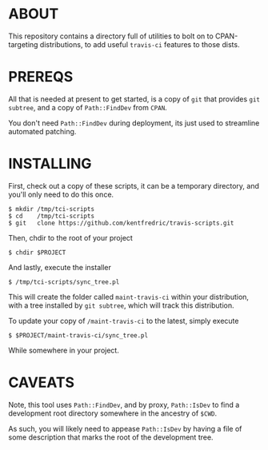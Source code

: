 # ABOUT

This repository contains a directory full of utilities to bolt on
to CPAN-targeting distributions, to add useful `travis-ci` features to those dists.

# PREREQS

All that is needed at present to get started, is a copy of `git` that provides `git subtree`, and a copy of `Path::FindDev` from `CPAN`.

You don't need `Path::FindDev` during deployment, its just used to streamline
automated patching.

# INSTALLING

First, check out a copy of these scripts, it can be a temporary directory,
and you'll only need to do this once.

```shell
$ mkdir /tmp/tci-scripts
$ cd    /tmp/tci-scripts
$ git   clone https://github.com/kentfredric/travis-scripts.git
```

Then, chdir to the root of your project

```shell
$ chdir $PROJECT
```

And lastly, execute the installer

```shell
$ /tmp/tci-scripts/sync_tree.pl
```

This will create the folder called `maint-travis-ci` within your distribution,
with a tree installed by `git subtree`, which will track this distribution.

To update your copy of `/maint-travis-ci` to the latest, simply execute

```shell
$ $PROJECT/maint-travis-ci/sync_tree.pl
```

While somewhere in your project.

# CAVEATS

Note, this tool uses `Path::FindDev`, and by proxy, `Path::IsDev` to find a development
root directory somewhere in the ancestry of `$CWD`.

As such, you will likely need to appease `Path::IsDev` by having a file of some description that
marks the root of the development tree.
